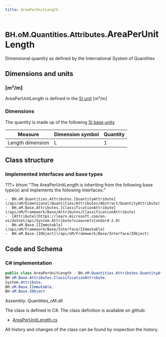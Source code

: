 ```yaml
---
title: AreaPerUnitLength
---
```


# <small>BH.oM.Quantities.Attributes.</small>**AreaPerUnitLength**

Dimensional quantity as defined by the International System of Quantities

## Dimensions and units

### [m²/m]

AreaPerUnitLength is defined in the [SI unit](https://bhom.xyz/documentation/BHoM_oM/BHoM-Units-conventions/) [m²/m]

### Dimensions

The quantity is made up of the following [SI base units](https://en.wikipedia.org/wiki/SI_base_unit)

| Measure        | Dimension symbol | Quantity |
|------------------|--------|----------|
| Length dimension |  L  |1  |


## Class structure

### Implemented interfaces and base types

???+ bhom "The AreaPerUnitLength is inheriting from the following base type(s) and implements the following interfaces:"

    -  BH.oM.Quantities.Attributes.[QuantityAttribute](/api/oM/Dimensional/Quantities/Attributes/Abstract/QuantityAttribute)
    -  BH.oM.Base.Attributes.[ClassificationAttribute](/api/oM/Framework/Base/Attributes/ClassificationAttribute)
    -  [Attribute](https://learn.microsoft.com/en-us/dotnet/api/System.Attribute?view=netstandard-2.0)
    -  BH.oM.Base.[IImmutable](/api/oM/Framework/Base/Interface/IImmutable)
    -  BH.oM.Base.[IObject](/api/oM/Framework/Base/Interface/IObject)




## Code and Schema

### C# implementation

``` C# title="C#"
public class AreaPerUnitLength : BH.oM.Quantities.Attributes.QuantityAttribute,
BH.oM.Base.Attributes.ClassificationAttribute,
System.Attribute,
BH.oM.Base.IImmutable,
BH.oM.Base.IObject
```

Assembly: Quantities_oM.dll

The class is defined in C#. The class definition is available on github:

- [AreaPerUnitLength.cs](https://github.com/BHoM/BHoM/blob/develop/Quantities_oM/Attributes\AreaPerUnitLength.cs)

All history and changes of the class can be found by inspection the history.
